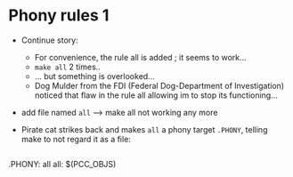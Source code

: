 # Phony rules 1

* Continue story:  
  * For convenience, the rule all is added ; it seems to work...
  * `make all` 2 times..
  * ... but something is overlooked...
  * Dog Mulder from the FDI (Federal Dog-Department of Investigation) noticed
    that flaw in the rule all allowing im to stop its functioning...

* add file named `all` --> make all not working any more

* Pirate cat strikes back and makes `all` a phony target `.PHONY`, telling
  make to not regard it as a file:

  ```make
.PHONY: all
all: $(PCC_OBJS)
  ```